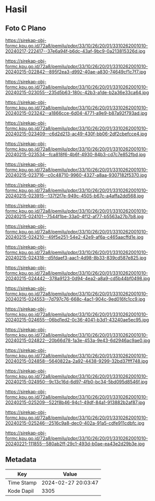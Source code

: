 # Hasil

## Foto C Plano

https://sirekap-obj-formc.kpu.go.id/72a8/pemilu/pdpr/33/10/26/20/01/3310262001010-20240217-222417--37e6a94f-b6dc-43af-9bc9-0a213815326d.jpg

https://sirekap-obj-formc.kpu.go.id/72a8/pemilu/pdpr/33/10/26/20/01/3310262001010-20240215-022842--895f2ea3-d992-40ae-a830-74649cf1c7f7.jpg

https://sirekap-obj-formc.kpu.go.id/72a8/pemilu/pdpr/33/10/26/20/01/3310262001010-20240215-023055--235d5b63-180c-42b3-a1de-b2a36e33ca64.jpg

https://sirekap-obj-formc.kpu.go.id/72a8/pemilu/pdpr/33/10/26/20/01/3310262001010-20240215-023242--a1866cce-6d04-4771-a9e9-b87a92f793ad.jpg

https://sirekap-obj-formc.kpu.go.id/72a8/pemilu/pdpr/33/10/26/20/01/3310262001010-20240215-023409--c6d2d213-ac49-430f-bb06-2df2cbefcce4.jpg

https://sirekap-obj-formc.kpu.go.id/72a8/pemilu/pdpr/33/10/26/20/01/3310262001010-20240215-023534--fca818f6-4b6f-4930-84b3-cd7c7e852fbd.jpg

https://sirekap-obj-formc.kpu.go.id/72a8/pemilu/pdpr/33/10/26/20/01/3310262001010-20240215-023716--c0c48710-9960-4327-a8aa-9307182f5370.jpg

https://sirekap-obj-formc.kpu.go.id/72a8/pemilu/pdpr/33/10/26/20/01/3310262001010-20240215-023915--137f2f7e-949c-4505-b67c-a4affa2dd568.jpg

https://sirekap-obj-formc.kpu.go.id/72a8/pemilu/pdpr/33/10/26/20/01/3310262001010-20240215-024101--7544f1be-33a0-4f12-af77-b5563a27b7b8.jpg

https://sirekap-obj-formc.kpu.go.id/72a8/pemilu/pdpr/33/10/26/20/01/3310262001010-20240215-024210--49f5e251-54e2-42e9-af6a-c465aacffd1e.jpg

https://sirekap-obj-formc.kpu.go.id/72a8/pemilu/pdpr/33/10/26/20/01/3310262001010-20240215-024318--d5fdaef3-aac1-4d98-8b33-839cd587e825.jpg

https://sirekap-obj-formc.kpu.go.id/72a8/pemilu/pdpr/33/10/26/20/01/3310262001010-20240215-024442--378a9123-0d94-4ea2-a8a9-cd5b44bf0498.jpg

https://sirekap-obj-formc.kpu.go.id/72a8/pemilu/pdpr/33/10/26/20/01/3310262001010-20240215-024553--7d797c76-668c-4ac1-904c-9ed016fc1cc9.jpg

https://sirekap-obj-formc.kpu.go.id/72a8/pemilu/pdpr/33/10/26/20/01/3310262001010-20240215-024655--06bd1ed2-0c36-4041-b3d1-43240ae5ec95.jpg

https://sirekap-obj-formc.kpu.go.id/72a8/pemilu/pdpr/33/10/26/20/01/3310262001010-20240215-024822--20b66d78-1a3e-453a-9e43-6d2946ac9ae0.jpg

https://sirekap-obj-formc.kpu.go.id/72a8/pemilu/pdpr/33/10/26/20/01/3310262001010-20240215-024858--5640822a-2a92-4438-9299-32bd37fff748.jpg

https://sirekap-obj-formc.kpu.go.id/72a8/pemilu/pdpr/33/10/26/20/01/3310262001010-20240215-024950--9c13c16d-6d97-4fb0-bc34-5bd095d8546f.jpg

https://sirekap-obj-formc.kpu.go.id/72a8/pemilu/pdpr/33/10/26/20/01/3310262001010-20240215-025209--522f8b46-94c1-49df-84a1-913882b2af87.jpg

https://sirekap-obj-formc.kpu.go.id/72a8/pemilu/pdpr/33/10/26/20/01/3310262001010-20240215-025246--2516c9a8-dec0-402a-91a5-cdfe911cdbfc.jpg

https://sirekap-obj-formc.kpu.go.id/72a8/pemilu/pdpr/33/10/26/20/01/3310262001010-20240221-111855--580ab2ff-29c1-493d-b0ae-ea43e2d29b3e.jpg


## Metadata

| Key        | Value               |
| ---------- | ------------------- |
| Time Stamp | 2024-02-27 20:03:47 |
| Kode Dapil | 3305                |



